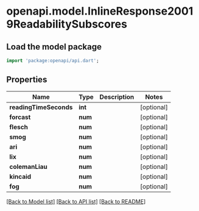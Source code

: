 # openapi.model.InlineResponse20019ReadabilitySubscores

## Load the model package
```dart
import 'package:openapi/api.dart';
```

## Properties
Name | Type | Description | Notes
------------ | ------------- | ------------- | -------------
**readingTimeSeconds** | **int** |  | [optional] 
**forcast** | **num** |  | [optional] 
**flesch** | **num** |  | [optional] 
**smog** | **num** |  | [optional] 
**ari** | **num** |  | [optional] 
**lix** | **num** |  | [optional] 
**colemanLiau** | **num** |  | [optional] 
**kincaid** | **num** |  | [optional] 
**fog** | **num** |  | [optional] 

[[Back to Model list]](../README.md#documentation-for-models) [[Back to API list]](../README.md#documentation-for-api-endpoints) [[Back to README]](../README.md)


